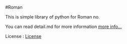 #Roman

This is simple library of python for Roman no.


You can read detail.md for more information
<a href="https://github.com/Kira5-cmd/Roman/blob/main/DETAIL.md">more info...<a>

License : <a href="https://github.com/Kira5-cmd/Roman/blob/main/README.md">License</a>
